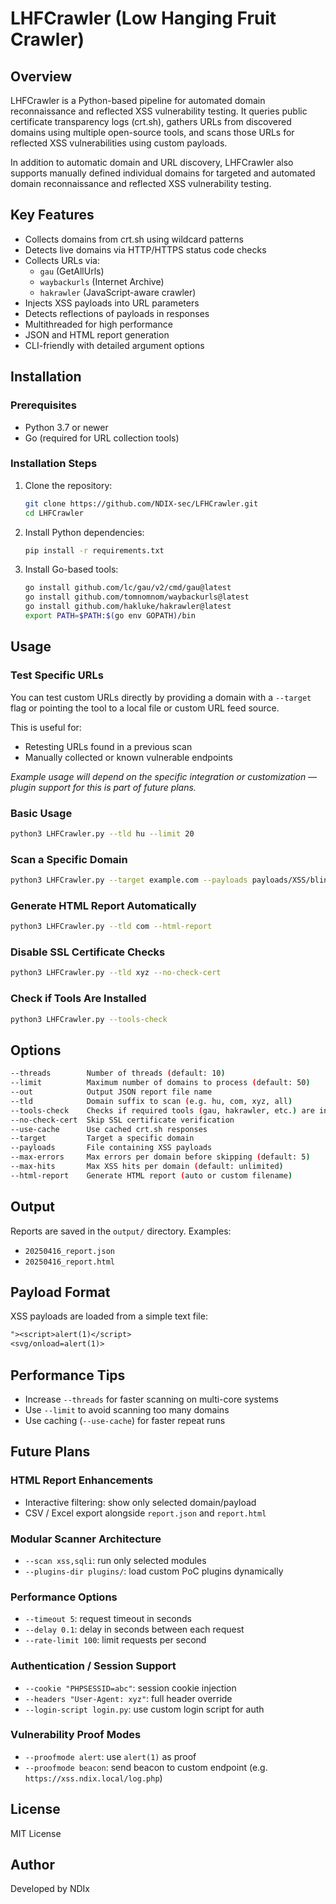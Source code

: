 # LHFCrawler (Low Hanging Fruit Crawler)

## Overview

LHFCrawler is a Python-based pipeline for automated domain reconnaissance and reflected XSS vulnerability testing. It queries public certificate transparency logs (crt.sh), gathers URLs from discovered domains using multiple open-source tools, and scans those URLs for reflected XSS vulnerabilities using custom payloads.

In addition to automatic domain and URL discovery, LHFCrawler also supports manually defined individual domains for targeted and automated domain reconnaissance and reflected XSS vulnerability testing.

## Key Features

- Collects domains from crt.sh using wildcard patterns
- Detects live domains via HTTP/HTTPS status code checks
- Collects URLs via:
  - `gau` (GetAllUrls)
  - `waybackurls` (Internet Archive)
  - `hakrawler` (JavaScript-aware crawler)
- Injects XSS payloads into URL parameters
- Detects reflections of payloads in responses
- Multithreaded for high performance
- JSON and HTML report generation
- CLI-friendly with detailed argument options

## Installation

### Prerequisites

- Python 3.7 or newer
- Go (required for URL collection tools)

### Installation Steps

1. Clone the repository:

   ```bash
   git clone https://github.com/NDIX-sec/LFHCrawler.git
   cd LHFCrawler
   ```

2. Install Python dependencies:

   ```bash
   pip install -r requirements.txt
   ```

3. Install Go-based tools:

   ```bash
   go install github.com/lc/gau/v2/cmd/gau@latest
   go install github.com/tomnomnom/waybackurls@latest
   go install github.com/hakluke/hakrawler@latest
   export PATH=$PATH:$(go env GOPATH)/bin
   ```

## Usage

### Test Specific URLs

You can test custom URLs directly by providing a domain with a `--target` flag or pointing the tool to a local file or custom URL feed source.

This is useful for:

- Retesting URLs found in a previous scan
- Manually collected or known vulnerable endpoints

_Example usage will depend on the specific integration or customization — plugin support for this is part of future plans._

### Basic Usage

```bash
python3 LHFCrawler.py --tld hu --limit 20
```

### Scan a Specific Domain

```bash
python3 LHFCrawler.py --target example.com --payloads payloads/XSS/blind.txt
```

### Generate HTML Report Automatically

```bash
python3 LHFCrawler.py --tld com --html-report
```

### Disable SSL Certificate Checks

```bash
python3 LHFCrawler.py --tld xyz --no-check-cert
```

### Check if Tools Are Installed

```bash
python3 LHFCrawler.py --tools-check
```

## Options

```bash
--threads        Number of threads (default: 10)
--limit          Maximum number of domains to process (default: 50)
--out            Output JSON report file name
--tld            Domain suffix to scan (e.g. hu, com, xyz, all)
--tools-check    Checks if required tools (gau, hakrawler, etc.) are installed
--no-check-cert  Skip SSL certificate verification
--use-cache      Use cached crt.sh responses
--target         Target a specific domain
--payloads       File containing XSS payloads
--max-errors     Max errors per domain before skipping (default: 5)
--max-hits       Max XSS hits per domain (default: unlimited)
--html-report    Generate HTML report (auto or custom filename)
```

## Output

Reports are saved in the `output/` directory. Examples:

- `20250416_report.json`
- `20250416_report.html`

## Payload Format

XSS payloads are loaded from a simple text file:

```txt
"><script>alert(1)</script>
<svg/onload=alert(1)>
```

## Performance Tips

- Increase `--threads` for faster scanning on multi-core systems
- Use `--limit` to avoid scanning too many domains
- Use caching (`--use-cache`) for faster repeat runs

## Future Plans

### HTML Report Enhancements

- Interactive filtering: show only selected domain/payload
- CSV / Excel export alongside `report.json` and `report.html`

### Modular Scanner Architecture

- `--scan xss,sqli`: run only selected modules
- `--plugins-dir plugins/`: load custom PoC plugins dynamically

### Performance Options

- `--timeout 5`: request timeout in seconds
- `--delay 0.1`: delay in seconds between each request
- `--rate-limit 100`: limit requests per second

### Authentication / Session Support

- `--cookie "PHPSESSID=abc"`: session cookie injection
- `--headers "User-Agent: xyz"`: full header override
- `--login-script login.py`: use custom login script for auth

### Vulnerability Proof Modes

- `--proofmode alert`: use `alert(1)` as proof
- `--proofmode beacon`: send beacon to custom endpoint (e.g. `https://xss.ndix.local/log.php`)

## License

MIT License

## Author

Developed by NDIx
